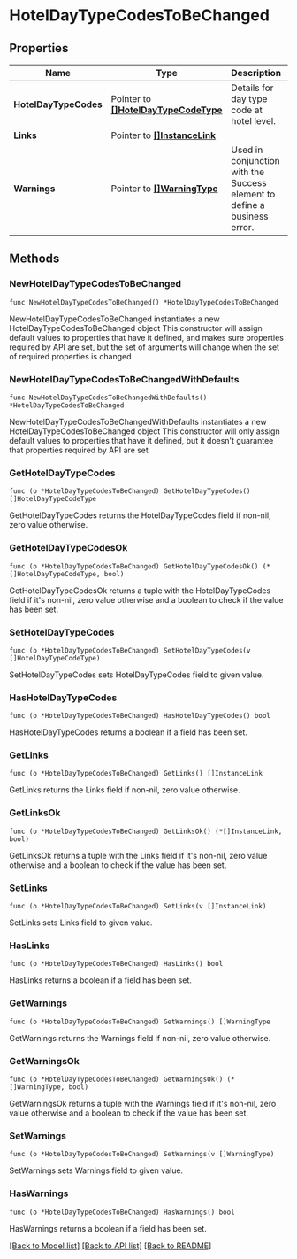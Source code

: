 # HotelDayTypeCodesToBeChanged

## Properties

Name | Type | Description | Notes
------------ | ------------- | ------------- | -------------
**HotelDayTypeCodes** | Pointer to [**[]HotelDayTypeCodeType**](HotelDayTypeCodeType.md) | Details for day type code at hotel level. | [optional] 
**Links** | Pointer to [**[]InstanceLink**](InstanceLink.md) |  | [optional] 
**Warnings** | Pointer to [**[]WarningType**](WarningType.md) | Used in conjunction with the Success element to define a business error. | [optional] 

## Methods

### NewHotelDayTypeCodesToBeChanged

`func NewHotelDayTypeCodesToBeChanged() *HotelDayTypeCodesToBeChanged`

NewHotelDayTypeCodesToBeChanged instantiates a new HotelDayTypeCodesToBeChanged object
This constructor will assign default values to properties that have it defined,
and makes sure properties required by API are set, but the set of arguments
will change when the set of required properties is changed

### NewHotelDayTypeCodesToBeChangedWithDefaults

`func NewHotelDayTypeCodesToBeChangedWithDefaults() *HotelDayTypeCodesToBeChanged`

NewHotelDayTypeCodesToBeChangedWithDefaults instantiates a new HotelDayTypeCodesToBeChanged object
This constructor will only assign default values to properties that have it defined,
but it doesn't guarantee that properties required by API are set

### GetHotelDayTypeCodes

`func (o *HotelDayTypeCodesToBeChanged) GetHotelDayTypeCodes() []HotelDayTypeCodeType`

GetHotelDayTypeCodes returns the HotelDayTypeCodes field if non-nil, zero value otherwise.

### GetHotelDayTypeCodesOk

`func (o *HotelDayTypeCodesToBeChanged) GetHotelDayTypeCodesOk() (*[]HotelDayTypeCodeType, bool)`

GetHotelDayTypeCodesOk returns a tuple with the HotelDayTypeCodes field if it's non-nil, zero value otherwise
and a boolean to check if the value has been set.

### SetHotelDayTypeCodes

`func (o *HotelDayTypeCodesToBeChanged) SetHotelDayTypeCodes(v []HotelDayTypeCodeType)`

SetHotelDayTypeCodes sets HotelDayTypeCodes field to given value.

### HasHotelDayTypeCodes

`func (o *HotelDayTypeCodesToBeChanged) HasHotelDayTypeCodes() bool`

HasHotelDayTypeCodes returns a boolean if a field has been set.

### GetLinks

`func (o *HotelDayTypeCodesToBeChanged) GetLinks() []InstanceLink`

GetLinks returns the Links field if non-nil, zero value otherwise.

### GetLinksOk

`func (o *HotelDayTypeCodesToBeChanged) GetLinksOk() (*[]InstanceLink, bool)`

GetLinksOk returns a tuple with the Links field if it's non-nil, zero value otherwise
and a boolean to check if the value has been set.

### SetLinks

`func (o *HotelDayTypeCodesToBeChanged) SetLinks(v []InstanceLink)`

SetLinks sets Links field to given value.

### HasLinks

`func (o *HotelDayTypeCodesToBeChanged) HasLinks() bool`

HasLinks returns a boolean if a field has been set.

### GetWarnings

`func (o *HotelDayTypeCodesToBeChanged) GetWarnings() []WarningType`

GetWarnings returns the Warnings field if non-nil, zero value otherwise.

### GetWarningsOk

`func (o *HotelDayTypeCodesToBeChanged) GetWarningsOk() (*[]WarningType, bool)`

GetWarningsOk returns a tuple with the Warnings field if it's non-nil, zero value otherwise
and a boolean to check if the value has been set.

### SetWarnings

`func (o *HotelDayTypeCodesToBeChanged) SetWarnings(v []WarningType)`

SetWarnings sets Warnings field to given value.

### HasWarnings

`func (o *HotelDayTypeCodesToBeChanged) HasWarnings() bool`

HasWarnings returns a boolean if a field has been set.


[[Back to Model list]](../README.md#documentation-for-models) [[Back to API list]](../README.md#documentation-for-api-endpoints) [[Back to README]](../README.md)


